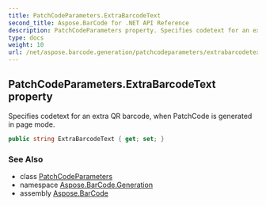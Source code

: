 ```yaml
---
title: PatchCodeParameters.ExtraBarcodeText
second_title: Aspose.BarCode for .NET API Reference
description: PatchCodeParameters property. Specifies codetext for an extra QR barcode when PatchCode is generated in page mode
type: docs
weight: 10
url: /net/aspose.barcode.generation/patchcodeparameters/extrabarcodetext/
---
```

## PatchCodeParameters.ExtraBarcodeText property

Specifies codetext for an extra QR barcode, when PatchCode is generated in page mode.

```csharp
public string ExtraBarcodeText { get; set; }
```

### See Also

* class [PatchCodeParameters](../)
* namespace [Aspose.BarCode.Generation](../../../aspose.barcode.generation/)
* assembly [Aspose.BarCode](../../../)


